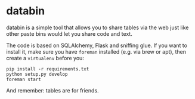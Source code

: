 databin
=======

databin is a simple tool that allows you to share tables via the web just like other paste bins would let you share code and text.

The code is based on SQLAlchemy, Flask and sniffing glue. If you want to install it, make sure you have ``foreman`` installed (e.g.
via brew or apt), then create a ``virtualenv`` before you:

    pip install -r requirements.txt
    python setup.py develop 
    foreman start 

And remember: tables are for friends.


